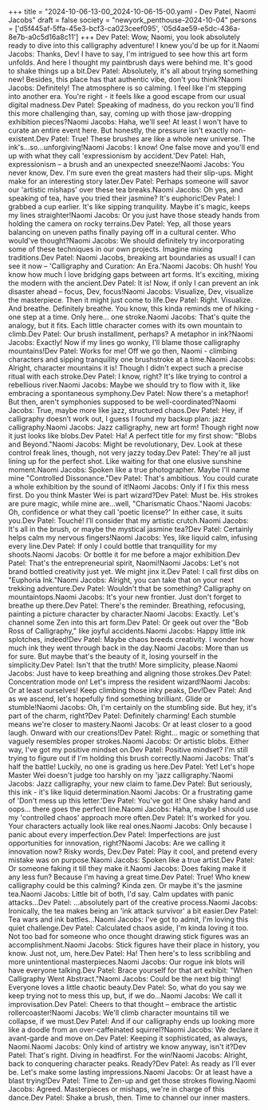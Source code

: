 +++
title = "2024-10-06-13-00_2024-10-06-15-00.yaml - Dev Patel, Naomi Jacobs"
draft = false
society = "newyork_penthouse-2024-10-04"
persons = ['d5f445af-5ffa-45e3-bcf3-ca023ceef095', '05d4ae59-e5dc-436a-8e7b-a0c5d16a8c11']
+++
Dev Patel: Wow, Naomi, you look absolutely ready to dive into this calligraphy adventure! I knew you'd be up for it.Naomi Jacobs: Thanks, Dev! I have to say, I'm intrigued to see how this art form unfolds. And here I thought my paintbrush days were behind me. It's good to shake things up a bit.Dev Patel: Absolutely, it's all about trying something new! Besides, this place has that authentic vibe, don't you think?Naomi Jacobs: Definitely! The atmosphere is so calming. I feel like I'm stepping into another era. You're right - it feels like a good escape from our usual digital madness.Dev Patel: Speaking of madness, do you reckon you'll find this more challenging than, say, coming up with those jaw-dropping exhibition pieces?Naomi Jacobs: Haha, we'll see! At least I won't have to curate an entire event here. But honestly, the pressure isn't exactly non-existent.Dev Patel: True! These brushes are like a whole new universe. The ink's...so...unforgiving!Naomi Jacobs: I know! One false move and you'll end up with what they call 'expressionism by accident.'Dev Patel: Hah, expressionism – a brush and an unexpected sneeze!Naomi Jacobs: You never know, Dev. I'm sure even the great masters had their slip-ups. Might make for an interesting story later.Dev Patel: Perhaps someone will savor our 'artistic mishaps' over these tea breaks.Naomi Jacobs: Oh yes, and speaking of tea, have you tried their jasmine? It's euphoric!Dev Patel: I grabbed a cup earlier. It's like sipping tranquility. Maybe it's magic, keeps my lines straighter!Naomi Jacobs: Or you just have those steady hands from holding the camera on rocky terrains.Dev Patel: Yep, all those years balancing on uneven paths finally paying off in a cultural center. Who would've thought?Naomi Jacobs: We should definitely try incorporating some of these techniques in our own projects. Imagine mixing traditions.Dev Patel: Naomi Jacobs, breaking art boundaries as usual! I can see it now – 'Calligraphy and Curation: An Era.'Naomi Jacobs: Oh hush! You know how much I love bridging gaps between art forms. It's exciting, mixing the modern with the ancient.Dev Patel: It is! Now, if only I can prevent an ink disaster ahead – focus, Dev, focus!Naomi Jacobs: Visualize, Dev, visualize the masterpiece. Then it might just come to life.Dev Patel: Right. Visualize. And breathe. Definitely breathe. You know, this kinda reminds me of hiking - one step at a time. Only here... one stroke.Naomi Jacobs: That's quite the analogy, but it fits. Each little character comes with its own mountain to climb.Dev Patel: Our brush installment, perhaps? A metaphor in ink?Naomi Jacobs: Exactly! Now if my lines go wonky, I'll blame those calligraphy mountains!Dev Patel: Works for me! Off we go then, Naomi - climbing characters and sipping tranquility one brushstroke at a time.Naomi Jacobs: Alright, character mountains it is! Though I didn't expect such a precise ritual with each stroke.Dev Patel: I know, right? It's like trying to control a rebellious river.Naomi Jacobs: Maybe we should try to flow with it, like embracing a spontaneous symphony.Dev Patel: Now there's a metaphor! But then, aren't symphonies supposed to be well-coordinated?Naomi Jacobs: True, maybe more like jazz, structured chaos.Dev Patel: Hey, if calligraphy doesn’t work out, I guess I found my backup plan: jazz calligraphy.Naomi Jacobs: Jazz calligraphy, new art form! Though right now it just looks like blobs.Dev Patel: Ha! A perfect title for my first show: "Blobs and Beyond."Naomi Jacobs: Might be revolutionary, Dev. Look at these control freak lines, though, not very jazzy today.Dev Patel: They're all just lining up for the perfect shot. Like waiting for that one elusive sunshine moment.Naomi Jacobs: Spoken like a true photographer. Maybe I'll name mine "Controlled Dissonance."Dev Patel: That's ambitious. You could curate a whole exhibition by the sound of it!Naomi Jacobs: Only if I fix this mess first. Do you think Master Wei is part wizard?Dev Patel: Must be. His strokes are pure magic, while mine are...well, "Charismatic Chaos."Naomi Jacobs: Oh, confidence or what they call 'poetic license?' In either case, it suits you.Dev Patel: Touché! I’ll consider that my artistic crutch.Naomi Jacobs: It's all in the brush, or maybe the mystical jasmine tea?Dev Patel: Certainly helps calm my nervous fingers!Naomi Jacobs: Yes, like liquid calm, infusing every line.Dev Patel: If only I could bottle that tranquillity for my shoots.Naomi Jacobs: Or bottle it for me before a major exhibition.Dev Patel: That's the entrepreneurial spirit, Naomi!Naomi Jacobs: Let's not brand bottled creativity just yet. We might jinx it.Dev Patel: I call first dibs on "Euphoria Ink."Naomi Jacobs: Alright, you can take that on your next trekking adventure.Dev Patel: Wouldn't that be something? Calligraphy on mountaintops.Naomi Jacobs: It's your new frontier. Just don't forget to breathe up there.Dev Patel: There's the reminder. Breathing, refocusing, painting a picture character by character.Naomi Jacobs: Exactly. Let's channel some Zen into this art form.Dev Patel: Or geek out over the "Bob Ross of Calligraphy," like joyful accidents.Naomi Jacobs: Happy little ink splotches, indeed!Dev Patel: Maybe chaos breeds creativity. I wonder how much ink they went through back in the day.Naomi Jacobs: More than us for sure. But maybe that's the beauty of it, losing yourself in the simplicity.Dev Patel: Isn't that the truth! More simplicity, please.Naomi Jacobs: Just have to keep breathing and aligning those strokes.Dev Patel: Concentration mode on! Let's impress the resident wizard!Naomi Jacobs: Or at least ourselves! Keep climbing those inky peaks, Dev!Dev Patel: And as we ascend, let's hopefully find something brilliant. Glide or stumble!Naomi Jacobs: Oh, I'm certainly on the stumbling side. But hey, it's part of the charm, right?Dev Patel: Definitely charming! Each stumble means we're closer to mastery.Naomi Jacobs: Or at least closer to a good laugh. Onward with our creations!Dev Patel: Right... magic or something that vaguely resembles proper strokes.Naomi Jacobs: Or artistic blobs. Either way, I've got my positive mindset on.Dev Patel: Positive mindset? I'm still trying to figure out if I'm holding this brush correctly.Naomi Jacobs: That's half the battle! Luckily, no one is grading us here.Dev Patel: Yet! Let's hope Master Wei doesn't judge too harshly on my 'jazz calligraphy.'Naomi Jacobs: Jazz calligraphy, your new claim to fame.Dev Patel: But seriously, this ink - it's like liquid determination.Naomi Jacobs: Or a frustrating game of 'Don't mess up this letter.'Dev Patel: You've got it! One shaky hand and oops... there goes the perfect line.Naomi Jacobs: Haha, maybe I should use my 'controlled chaos' approach more often.Dev Patel: It's worked for you. Your characters actually look like real ones.Naomi Jacobs: Only because I panic about every imperfection.Dev Patel: Imperfections are just opportunities for innovation, right?Naomi Jacobs: Are we calling it innovation now? Risky words, Dev.Dev Patel: Play it cool, and pretend every mistake was on purpose.Naomi Jacobs: Spoken like a true artist.Dev Patel: Or someone faking it till they make it.Naomi Jacobs: Does faking make it any less fun? Because I'm having a great time.Dev Patel: True! Who knew calligraphy could be this calming? Kinda zen. Or maybe it's the jasmine tea.Naomi Jacobs: Little bit of both, I'd say. Calm updates with panic attacks...Dev Patel: ...absolutely part of the creative process.Naomi Jacobs: Ironically, the tea makes being an 'ink attack survivor' a bit easier.Dev Patel: Tea wars and ink battles...Naomi Jacobs: I've got to admit, I'm loving this quiet challenge.Dev Patel: Calculated chaos aside, I'm kinda loving it too. Not too bad for someone who once thought drawing stick figures was an accomplishment.Naomi Jacobs: Stick figures have their place in history, you know. Just not, um, here.Dev Patel: Ha! Then here's to less scribbling and more unintentional masterpieces.Naomi Jacobs: Our rogue ink blots will have everyone talking.Dev Patel: Brace yourself for that art exhibit: "When Calligraphy Went Abstract."Naomi Jacobs: Could be the next big thing! Everyone loves a little chaotic beauty.Dev Patel: So, what do you say we keep trying not to mess this up, but, if we do...Naomi Jacobs: We call it improvisation.Dev Patel: Cheers to that thought – embrace the artistic rollercoaster!Naomi Jacobs: We'll climb character mountains till we collapse, if we must.Dev Patel: And if our calligraphy ends up looking more like a doodle from an over-caffeinated squirrel?Naomi Jacobs: We declare it avant-garde and move on.Dev Patel: Keeping it sophisticated, as always, Naomi.Naomi Jacobs: Only kind of artistry we know anyway, isn't it?Dev Patel: That's right. Diving in headfirst. For the win!Naomi Jacobs: Alright, back to conquering character peaks. Ready?Dev Patel: As ready as I'll ever be. Let's make some lasting impressions.Naomi Jacobs: Or at least have a blast trying!Dev Patel: Time to Zen-up and get those strokes flowing.Naomi Jacobs: Agreed. Masterpieces or mishaps, we're in charge of this dance.Dev Patel: Shake a brush, then. Time to channel our inner masters.